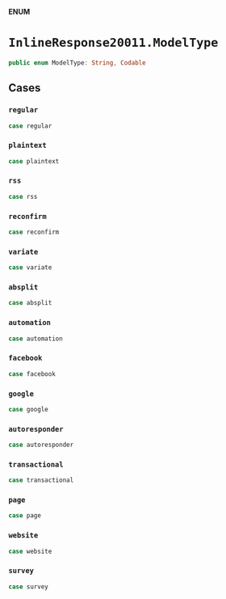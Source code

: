 **ENUM**

# `InlineResponse20011.ModelType`

```swift
public enum ModelType: String, Codable
```

## Cases
### `regular`

```swift
case regular
```

### `plaintext`

```swift
case plaintext
```

### `rss`

```swift
case rss
```

### `reconfirm`

```swift
case reconfirm
```

### `variate`

```swift
case variate
```

### `absplit`

```swift
case absplit
```

### `automation`

```swift
case automation
```

### `facebook`

```swift
case facebook
```

### `google`

```swift
case google
```

### `autoresponder`

```swift
case autoresponder
```

### `transactional`

```swift
case transactional
```

### `page`

```swift
case page
```

### `website`

```swift
case website
```

### `survey`

```swift
case survey
```
